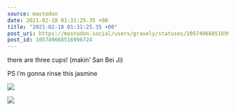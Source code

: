 ```yaml
---
source: mastodon
date: 2021-02-18 01:31:25.35 +00
title: "2021-02-18 01:31:25.35 +00"
post_uri: https://mastodon.social/users/gravely/statuses/105749668516996724
post_id: 105749668516996724
---
```

there are three cups! (makin’ San Bei Ji)

PS i’m gonna rinse this jasmine


![](/images/105749668320161288.jpg)

![](/images/105749668436211781.jpg)

